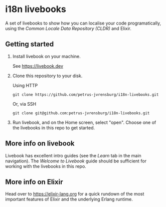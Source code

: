 # i18n livebooks

A set of livebooks to show how you can localise your code programatically, using the _Common Locale Data Repository (CLDR)_ and Elixir.

## Getting started

1. Install livebook on your machine.

    See https://livebook.dev

2. Clone this repository to your disk.

    Using HTTP
    ```
    git clone https://github.com/petrus-jvrensburg/i18n-livebooks.git
    ```

    Or, via SSH
    ```
    git clone git@github.com:petrus-jvrensburg/i18n-livebooks.git
    ```

3. Run livebook, and on the Home screen, select "open". Choose one of the livebooks in this repo to get started.

## More info on livebook

Livebook has excellent intro guides (see the _Learn_ tab in the main navigation). The _Welcome to Livebook_ guide should be sufficient for working with the livebooks in this repo.

## More info on Elixir

Head over to https://elixir-lang.org for a quick rundown of the most important features of Elixir and the underlying Erlang runtime.
